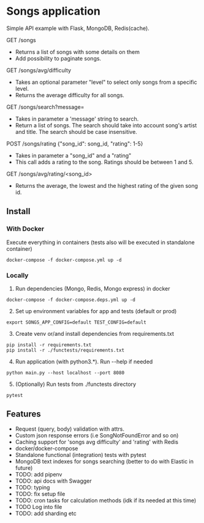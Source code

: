 # Songs application
Simple API example with Flask, MongoDB, Redis(cache). 

GET /songs
  - Returns a list of songs with some details on them
  - Add possibility to paginate songs.

GET /songs/avg/difficulty
  - Takes an optional parameter "level" to select only songs from a specific level.
  - Returns the average difficulty for all songs.

GET /songs/search?message=
  - Takes in parameter a 'message' string to search.
  - Return a list of songs. The search should take into account song's artist and title. The search should be case insensitive.

POST /songs/rating {"song_id": song_id, "rating": 1-5}
  - Takes in parameter a "song_id" and a "rating"
  - This call adds a rating to the song. Ratings should be between 1 and 5.

GET /songs/avg/rating/<song_id>
  - Returns the average, the lowest and the highest rating of the given song id.

## Install

### With Docker
Execute everything in containers (tests also will be executed in standalone container)

``` 
docker-compose -f docker-compose.yml up -d 
```

### Locally
1. Run dependencies (Mongo, Redis, Mongo express) in docker

```
docker-compose -f docker-compose.deps.yml up -d 
```
2. Set up environment variables for app and tests (default or prod)

```
export SONGS_APP_CONFIG=default TEST_CONFIG=default
```

3. Create venv or/and install dependencies from requirements.txt

```
pip install -r requirements.txt
pip install -r ./functests/requirements.txt
```
4. Run application (with python3.*). Run --help if needed

```
python main.py --host localhost --port 8080
```
5. (Optionally) Run tests from ./functests directory

```
pytest
```

## Features
- Request (query, body) validation with attrs.
- Custom json response errors (i.e SongNotFoundError and so on)
- Caching support for 'songs avg difficulty' and 'rating' with Redis
- docker/docker-compose
- Standalone functional (integration) tests with pytest
- MongoDB text indexes for songs searching (better to do with Elastic in future)
- TODO: add pipenv
- TODO: api docs with Swagger
- TODO: typing
- TODO: fix setup file
- TODO: cron tasks for calculation methods (idk if its needed at this time)
- TODO Log into file
- TODO: add sharding etc